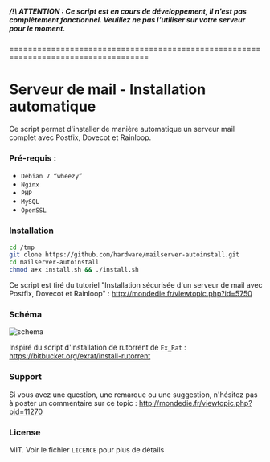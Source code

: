 ##### /!\ ATTENTION : Ce script est en cours de développement, il n'est pas complètement fonctionnel. Veuillez ne pas l'utiliser sur votre serveur pour le moment.

====================================================================================

Serveur de mail - Installation automatique
==========================================

Ce script permet d'installer de manière automatique un serveur mail complet avec Postfix, Dovecot et Rainloop.

### Pré-requis :

- ``Debian 7 “wheezy”``
- ``Nginx``
- ``PHP``
- ``MySQL``
- ``OpenSSL``

### Installation

```bash
cd /tmp
git clone https://github.com/hardware/mailserver-autoinstall.git
cd mailserver-autoinstall
chmod a+x install.sh && ./install.sh
```

Ce script est tiré du tutoriel "Installation sécurisée d'un serveur de mail avec Postfix, Dovecot et Rainloop" : http://mondedie.fr/viewtopic.php?id=5750

### Schéma

![schema](https://meshup.net/img/mail-server-tutorial/schema.png "schema")

Inspiré du script d'installation de rutorrent de ``Ex_Rat`` : https://bitbucket.org/exrat/install-rutorrent

### Support

Si vous avez une question, une remarque ou une suggestion, n'hésitez pas à poster un commentaire sur ce topic : http://mondedie.fr/viewtopic.php?pid=11270

### License
MIT. Voir le fichier ``LICENCE`` pour plus de détails
